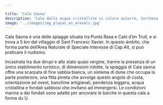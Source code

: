 ```yaml
---

title: 'Cala Saona'
description: 'Cale dalle acque cristalline si colore azzurro, turchese per le quali vi chiederete se in realtá non siete nei Caraibi. In piú da qui si puó godere di una delle migliri viste del tramoto di Formentera.'
image: '../images/img_playas_es_arenals.jpg'
---
```


Cala Saona é una delle spiagge situata tra Punta Rasa e Caló d’en Trull, e si trova a 5 km dal villaggio di Sant Francesc Xavier. In questo ámbito, che forma parte dell’Area Naturale di Speciale Interesse di Cap Alt, si puó praticare il nudismo.

Incastrata tra due dirupi e allo stato quasi vergine, tranne la presenza di un único stabilimento turístico, di dimensioni ridotte, la spiaggia di Cala saona offre una scarpata di fine sabbia bianca, un sistema di dune che occupa la parte posteriore, una fitta pineta che avvolge questo angolo di costa, orientazione ad ovest, banchine artigianali, pendenza leggera, acqua cristallina e fondali sabbiosi che invitano ad immergersi. Le condizioni marine a dei fondali sono adatte per ancorare le barche in questa cala a forma du U.